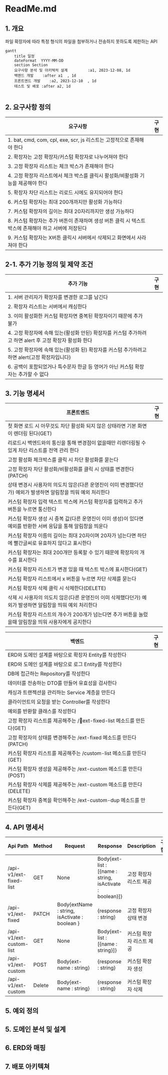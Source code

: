 # ReadMe.md

## 1. 개요

파일 확장자에 따라 특정 형식의 파일을 첨부하거나 전송하지 못하도록 제한하는 API


```mermaid
gantt
    title 일정
    dateFormat  YYYY-MM-DD
    section Section
    요구사항 분석 및 아키텍처 설계         :a1, 2023-12-08, 1d
    백엔드 개발    :after a1  , 1d
    프론트엔드 개발    :a2, 2023-12-10  , 1d
    테스트 및 배포 :after a2, 1d
    
```

## 2. 요구사항 정의

|요구사항| 구현 |
|--------|-----|
|1. bat, cmd, com, cpl, exe, scr, js 리스트는 고정적으로 존재해야 한다| |
|2. 확장자는 고정 확장자/커스텀 확장자로 나누어져야 한다| |
|3. 고정 확장자 리스트는 체크 박스가 존재해야 한다| |
| 4. 고정 확장자 리스트에서 체크 박스를 클릭시 활성화/비활성화 기능을 제공해야 한다 | |
|5. 확장자 차단 리스트는 리로드 시에도 유지되어야 한다||
|6. 커스텀 확장자는 최대 200개까지만 활성화 가능하다||
|7. 커스텀 확장자의 길이는 최대 20자리까지만 생성 가능하다||
|8. 커스텀 확장자는 추가 버튼이 존재하며 생성 버튼 클릭 시 텍스트 박스에 존재해야 하고 서버에 저장된다||
|9. 커스텀 확장자는 X버튼 클릭시 서버에서 삭제되고 화면에서 사라져야 한다||


## 2-1. 추가 기능 정의 및 제약 조건

|추가 기능|구현|
|--------|----|
|1. 서버 관리자가 확장자를 변경한 로그를 남긴다| |
|2. 확장자 리스트는 서버에서 캐싱한다||
|3.  이미 활성화한 커스텀 확장자면 중복된 확장자이기 때문에 추가 불가||
|4. 고정 확장자에 속해 있는(활성화 안된) 확장자를 커스텀 추가하려고 하면 alert 후 고정 확장자 활성화 한다||
|5. 고정 확장자에 속해 있는(활성화 된) 확장자를 커스텀 추가하려고 하면 alert(고정 확장자입니다)||
|6. 공백이 포함되었거나 특수문자 한글 등 영어가 아닌 커스텀 확장자는 추가할 수 없다||


## 3. 기능 명세서

|프론트엔드|구현|
|---------|------|
|첫 화면 로드 시 아무것도 차단 활성화 되지 않은 상태라면 기본 화면이 렌더링 된다(GET) ||
|리로드시 백엔드와의 통신을 통해 변경점이 없을때만 리렌더링될 수 있게 차단 리스트를 전역 관리 한다||
|고정 활성화 체크박스를 클릭 시 차단 활성화를 묻는다||
|고정 확장자 차단 활성화/비활성화를 클릭 시 상태를 변경한다(PATCH)||
|상태 변경시 사용자의 의도치 않은(다른 운영진이 이미 변경했다던가) 예외가 발생하면 알림창을 띄워 예외 처리한다||
|커스텀 확장자 입력 텍스트 박스에 커스텀 확장자를 입력하고 추가 버튼을 누르면 통신한다||
|커스텀 확장자 생성 시 중복 값(다른 운영진이 이미 생성)이 있다면 예외를 반환한 서버 응답을 통해 알림창을 띄운다||
|커스텀 확장자 이름의 길이는 최대 20자이며 20자가 넘는다면 하단에 빨간글씨로 유효하지 않다고 표시한다||
|커스텀 확장자는 최대 200개만 등록할 수 있기 때문에 확장자의 개수를 표시한다||
|커스텀 확장자 리스트가 변경 있을 때 텍스트 박스에 표시한다(GET)||
|커스텀 확장자 리스트에서 x 버튼을 누르면 차단 삭제를 묻는다||
|커스텀 확장자 삭제 클릭 시 삭제한다(DELETE)||
|삭제 시 사용자의 의도치 않은(다른 운영진이 이미 삭제했다던가) 예외가 발생하면 알림창을 띄워 예외 처리한다||
|커스텀 확장자 리스트의 개수가 200개가 넘는다면 추가 버튼을 눌렀을때 알림창을 띄워 사용자에게 공지한다||



|백엔드|구현|
|-----|----|
|ERD와 도메인 설계를 바탕으로 확장자 Entity를 작성한다||
|ERD와 도메인 설계를 바탕으로 로그 Entity를 작성한다||
|DB에 접근하는 Repository를 작성한다||
|데이터를 전송하는 DTO를 만들어 유효성을 검사한다||
|캐싱과 트랜젝션을 관리하는 Service 계층을 만든다||
|클라이언트의 요청을 받는 Controller를 작성한다||
|예외를 반환할 클래스를 작성한다||
|고정 확장자 리스트를 제공해주는 /ext-fixed-list 메소드를 만든다(GET)||
|고정 확장자의 상태를 변경해주는 /ext-fixed 메소드를 만든다(PATCH)||
|커스텀 확장자 리스트를 제공해주는 /custom-list 메소드를 만든다(GET)||
|커스텀 확장자 생성을 제공해주는 /ext-custom 메소드를 만든다(POST) ||
|커스텀 확장자 삭제를 제공해주는 /ext-custom 메소드를 만든다(DELETE)||
|커스텀 확장자 중복을 확인해주는 /ext-custom-dup 메소드를 만든다(GET)||

## 4. API 명세서

|Api Path|Method|Request|Response |Description|구현|
|--------|-------|---------|----------|-----------|----|
|/api-v1/ext-fixed-list|GET|None|Body{ext-list : [{name : string, isActivate : boolean}]}|고정 확장자 리스트 제공||
|/api-v1/ext-fixed|PATCH|Body{extName : string, isActivate : boolean }|{response : string}|고정 확장자 상태 변경|
|/api-v1/ext-custom-list|GET|None|Body{ext-list : [{name : string}]}|커스텀 확장자 리스트 제공||
|/api-v1/ext-custom|POST|Body{ext-name : string}|{response : string}|커스텀 확장자 생성||
|/api-v1/ext-custom|Delete|Body{ext-name : string}|{response : string}|커스텀 확장자 삭제||


## 5. 예외 정의




## 5. 도메인 분석 및 설계





## 6.  ERD와 매핑




## 7. 배포 아키텍쳐


